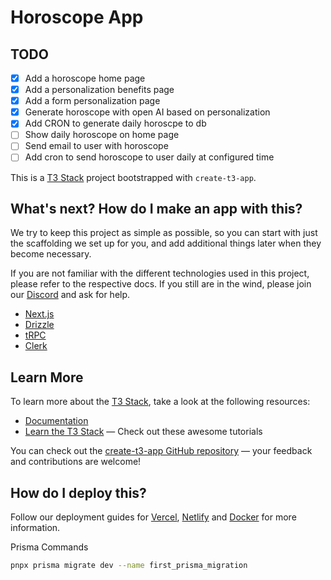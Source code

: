 # Horoscope App

## TODO

-   [x] Add a horoscope home page
-   [x] Add a personalization benefits page
-   [x] Add a form personalization page
-   [x] Generate horoscope with open AI based on personalization
-   [x] Add CRON to generate daily horoscpe to db
-   [ ] Show daily horoscope on home page
-   [ ] Send email to user with horoscope
-   [ ] Add cron to send horoscope to user daily at configured time

This is a [T3 Stack](https://create.t3.gg/) project bootstrapped with `create-t3-app`.

## What's next? How do I make an app with this?

We try to keep this project as simple as possible, so you can start with just the scaffolding we set up for you, and add additional things later when they become necessary.

If you are not familiar with the different technologies used in this project, please refer to the respective docs. If you still are in the wind, please join our [Discord](https://t3.gg/discord) and ask for help.

-   [Next.js](https://nextjs.org)
-   [Drizzle](https://orm.drizzle.team/)
-   [tRPC](https://trpc.io)
-   [Clerk](https://clerk.com/docs/quickstarts/nextjs)

## Learn More

To learn more about the [T3 Stack](https://create.t3.gg/), take a look at the following resources:

-   [Documentation](https://create.t3.gg/)
-   [Learn the T3 Stack](https://create.t3.gg/en/faq#what-learning-resources-are-currently-available) — Check out these awesome tutorials

You can check out the [create-t3-app GitHub repository](https://github.com/t3-oss/create-t3-app) — your feedback and contributions are welcome!

## How do I deploy this?

Follow our deployment guides for [Vercel](https://create.t3.gg/en/deployment/vercel), [Netlify](https://create.t3.gg/en/deployment/netlify) and [Docker](https://create.t3.gg/en/deployment/docker) for more information.

Prisma Commands

```bash
pnpx prisma migrate dev --name first_prisma_migration
```
